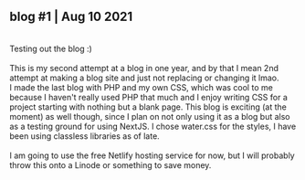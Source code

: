 ## blog #1 | Aug 10 2021    
 \
Testing out the blog :)  
 \
This is my second attempt at a blog in one year, and by that I mean 2nd attempt at making a blog site and just not replacing or changing it lmao.
 \
I made the last blog with PHP and my own CSS, which was
cool to me because I haven't really used PHP that much
and I enjoy writing CSS for a project starting with 
nothing but a blank page.  This blog is exciting (at the
moment) as well though, since I plan on not only using it 
as a blog but also as a testing ground for using NextJS.
I chose water.css for the styles, I have been using classless 
libraries as of late.  
 \
I am going to use the free Netlify hosting service for now, 
but I will probably throw this onto a Linode or something to 
save money.  